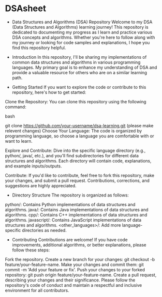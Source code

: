 # DSAsheet
* Data Structures and Algorithms (DSA) Repository
Welcome to my DSA (Data Structures and Algorithms) learning journey! This repository is dedicated to documenting my progress as I learn and practice various DSA concepts and algorithms. 
Whether you're here to follow along with my journey or looking for code samples and explanations, I hope you find this repository helpful.
* Introduction
In this repository, I'll be sharing my implementations of common data structures and algorithms in various programming languages. My primary goal is to enhance my understanding of DSA and provide a valuable resource for others who are on a similar learning path.

* Getting Started
If you want to explore the code or contribute to this repository, here's how to get started:

Clone the Repository: You can clone this repository using the following command:

bash

git clone https://github.com/your-username/dsa-learning.git   (please make relevent changes)
Choose Your Language: The code is organized by programming language, so choose a language you are comfortable with or want to learn.

Explore and Contribute: Dive into the specific language directory (e.g., python/, java/, etc.), and you'll find subdirectories for different data structures and algorithms. Each directory will contain code, explanations, and example inputs/outputs.

Contribute: If you'd like to contribute, feel free to fork this repository, make your changes, and submit a pull request. Contributions, corrections, and suggestions are highly appreciated.

* Directory Structure
The repository is organized as follows:

python/: Contains Python implementations of data structures and algorithms.
java/: Contains Java implementations of data structures and algorithms.
cpp/: Contains C++ implementations of data structures and algorithms.
javascript/: Contains JavaScript implementations of data structures and algorithms.
<other_languages>/: Add more language-specific directories as needed.

* Contributing
Contributions are welcome! If you have code improvements, additional algorithms, or better explanations, please follow these steps:

Fork the repository.
Create a new branch for your changes: git checkout -b feature/your-feature-name.
Make your changes and commit them: git commit -m 'Add your feature or fix'.
Push your changes to your forked repository: git push origin feature/your-feature-name.
Create a pull request, describing your changes and their significance.
Please follow the repository's code of conduct and maintain a respectful and inclusive environment for all contributors.
